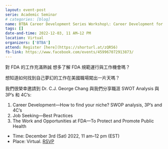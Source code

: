 ```yaml
---
layout: event-post
serie: Academic Seminar
# categories: [blog]
name: BTBA Career Development Series Workshop\: Career Development for Life—IQ, EQ, and SQ?
tags: []
date-and-time: 2022-12-03, 11 AM–12 PM
location: Virtual
organizers: ['BTBA']
attend: Register [here](https://shorturl.at/zQR56)
fb-link: https://www.facebook.com/events/459967072913873/
---
```


對 FDA 的工作充滿熱誠 想多了解 FDA 規範運行與工作機會嗎？

想知道如何找到自己夢幻的工作在美國職場闖出一片天嗎？

我們很榮幸邀請到 Dr. C.J. George Chang 與我們分享職涯 SWOT Analysis 與 3P’s 和 4C’s:

1. Career Development—How to find your niche? SWOP analysis, 3P’s and 4C’s
2. Job Seeking—Best Practices
3. The Work and Opportunities at FDA—To Protect and Promote Public Health

- Time: December 3rd (Sat) 2022, 11 am–12 pm (EST)
- Place: Virtual. [RSVP](https://shorturl.at/zQR56)
